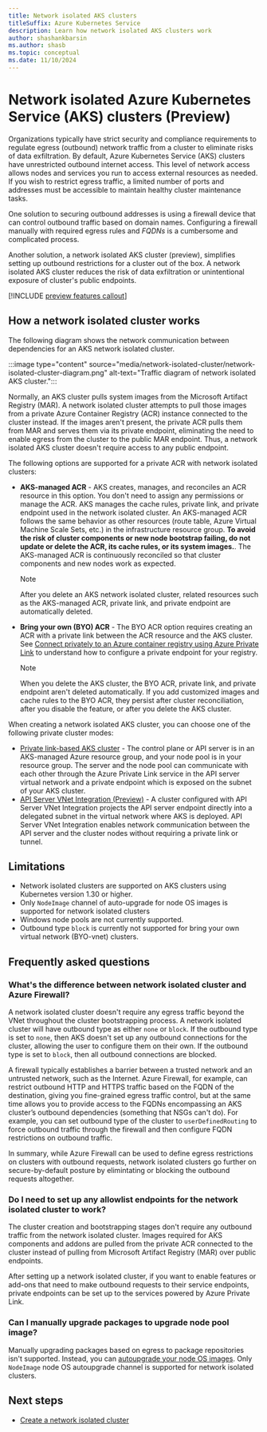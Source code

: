 ```yaml
---
title: Network isolated AKS clusters
titleSuffix: Azure Kubernetes Service
description: Learn how network isolated AKS clusters work
author: shashankbarsin
ms.author: shasb
ms.topic: conceptual
ms.date: 11/10/2024
---
```


# Network isolated Azure Kubernetes Service (AKS) clusters (Preview)

Organizations typically have strict security and compliance requirements to regulate egress (outbound) network traffic from a cluster to eliminate risks of data exfiltration. By default, Azure Kubernetes Service (AKS) clusters have unrestricted outbound internet access. This level of network access allows nodes and services you run to access external resources as needed. If you wish to restrict egress traffic, a limited number of ports and addresses must be accessible to maintain healthy cluster maintenance tasks. 

One solution to securing outbound addresses is using a firewall device that can control outbound traffic based on domain names. Configuring a firewall manually with required egress rules and *FQDNs* is a cumbersome and complicated process.

Another solution, a network isolated AKS cluster (preview), simplifies setting up outbound restrictions for a cluster out of the box. A network isolated AKS cluster reduces the risk of data exfiltration or unintentional exposure of cluster's public endpoints.

[!INCLUDE [preview features callout](~/reusable-content/ce-skilling/azure/includes/aks/includes/preview/preview-callout.md)]

## How a network isolated cluster works

The following diagram shows the network communication between dependencies for an AKS network isolated cluster.

:::image type="content" source="media/network-isolated-cluster/network-isolated-cluster-diagram.png" alt-text="Traffic diagram of network isolated AKS cluster.":::

Normally, an AKS cluster pulls system images from the Microsoft Artifact Registry (MAR). A network isolated cluster attempts to pull those images from a private Azure Container Registry (ACR) instance connected to the cluster instead. If the images aren't present, the private ACR pulls them from MAR and serves them via its private endpoint, eliminating the need to enable egress from the cluster to the public MAR endpoint. Thus, a network isolated AKS cluster doesn't require access to any public endpoint.


The following options are supported for a private ACR with network isolated clusters:

* **AKS-managed ACR** - AKS creates, manages, and reconciles an ACR resource in this option. You don't need to assign any permissions or manage the ACR. AKS manages the cache rules, private link, and private endpoint used in the network isolated cluster. An AKS-managed ACR follows the same behavior as other resources (route table, Azure Virtual Machine Scale Sets, etc.) in the infrastructure resource group. **To avoid the risk of cluster components or new node bootstrap failing, do not update or delete the ACR, its cache rules, or its system images.**. The AKS-managed ACR is continuously reconciled so that cluster components and new nodes work as expected.

    > [!NOTE]
    > After you delete an AKS network isolated cluster, related resources such as the AKS-managed ACR, private link, and private endpoint are automatically deleted.

* **Bring your own (BYO) ACR** - The BYO ACR option requires creating an ACR with a private link between the ACR resource and the AKS cluster. See [Connect privately to an Azure container registry using Azure Private Link][container-registry-private-link] to understand how to configure a private endpoint for your registry.

    > [!NOTE]
    > When you delete the AKS cluster, the BYO ACR, private link, and private endpoint aren't deleted automatically. If you add customized images and cache rules to the BYO ACR, they persist after cluster reconciliation, after you disable the feature, or after you delete the AKS cluster.


When creating a network isolated AKS cluster, you can choose one of the following private cluster modes:

* [Private link-based AKS cluster][private-clusters] - The control plane or API server is in an AKS-managed Azure resource group, and your node pool is in your resource group. The server and the node pool can communicate with each other through the Azure Private Link service in the API server virtual network and a private endpoint which is exposed on the subnet of your AKS cluster.
* [API Server VNet Integration (Preview)][api-server-vnet-integration] - A cluster configured with API Server VNet Integration projects the API server endpoint directly into a delegated subnet in the virtual network where AKS is deployed. API Server VNet Integration enables network communication between the API server and the cluster nodes without requiring a private link or tunnel.

## Limitations

* Network isolated clusters are supported on AKS clusters using Kubernetes version 1.30 or higher.
* Only `NodeImage` channel of auto-upgrade for node OS images is supported for network isolated clusters
* Windows node pools are not currently supported.
* Outbound type `block` is currently not supported for bring your own virtual network (BYO-vnet) clusters.


## Frequently asked questions

### What's the difference between network isolated cluster and Azure Firewall?

A network isolated cluster doesn't require any egress traffic beyond the VNet throughout the cluster bootstrapping process. A network isolated cluster will have outbound type as either `none` or `block`. If the outbound type is set to `none`, then AKS doesn't set up any outbound connections for the cluster, allowing the user to configure them on their own. If the outbound type is set to `block`, then all outbound connections are blocked.

A firewall typically establishes a barrier between a trusted network and an untrusted network, such as the Internet. Azure Firewall, for example, can restrict outbound HTTP and HTTPS traffic based on the FQDN of the destination, giving you fine-grained egress traffic control, but at the same time allows you to provide access to the FQDNs encompassing an AKS cluster’s outbound dependencies (something that NSGs can't do). For example, you can set outbound type of the cluster to `userDefinedRouting` to force outbound traffic through the firewall and then configure FQDN restrictions on outbound traffic.

In summary, while Azure Firewall can be used to define egress restrictions on clusters with outbound requests, network isolated clusters go further on secure-by-default posture by elimintating or blocking the outbound requests altogether.

### Do I need to set up any allowlist endpoints for the network isolated cluster to work?

The cluster creation and bootstrapping stages don't require any outbound traffic from the network isolated cluster. Images required for AKS components and addons are pulled from the private ACR connected to the cluster instead of pulling from Microsoft Artifact Registry (MAR) over public endpoints.

After setting up a network isolated cluster, if you want to enable features or add-ons that need to make outbound requests to their service endpoints, private endpoints can be set up to the services powered by Azure Private Link.

### Can I manually upgrade packages to upgrade node pool image?

Manually upgrading packages based on egress to package repositories isn't supported. Instead, you can [autoupgrade your node OS images][autoupgrade-node-os]. Only `NodeImage` node OS autoupgrade channel is supported for network isolated clusters.

## Next steps

- [Create a network isolated cluster][network-isolated]

<!-- LINKS - Internal -->
[container-registry-private-link]: /azure/container-registry/container-registry-private-link
[private-clusters]: ./private-clusters.md
[api-server-vnet-integration]: ./api-server-vnet-integration.md
[autoupgrade-node-os]: ./auto-upgrade-node-os-image.md
[network-isolated]: ./network-isolated.md
